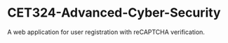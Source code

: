 # CET324-Advanced-Cyber-Security
A web application for user registration with reCAPTCHA verification.
